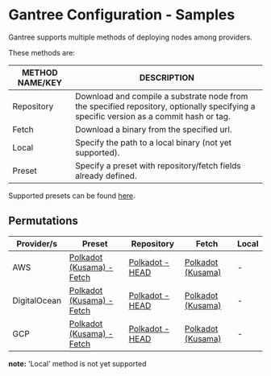 # Gantree Configuration - Samples

Gantree supports multiple methods of deploying nodes among providers.

These methods are:

| METHOD NAME/KEY | DESCRIPTION                                                                                                                            |
| --------------- | -------------------------------------------------------------------------------------------------------------------------------------- |
| Repository      | Download and compile a substrate node from the specified repository, optionally specifying a specific version as a commit hash or tag. |
| Fetch           | Download a binary from the specified url.                                                                                              |
| Local           | Specify the path to a local binary (not yet supported).                                                                                |
| Preset          | Specify a preset with repository/fetch fields already defined.                                                                         |

Supported presets can be found [here](src/static_data/binary_presets.json).

## Permutations

| Provider/s   | Preset                                                                      | Repository                                                            | Fetch                                                              | Local |
| ------------ | --------------------------------------------------------------------------- | --------------------------------------------------------------------- | ------------------------------------------------------------------ | ----- |
| AWS          | [Polkadot (Kusama) - Fetch](samples/config/preset/polkadot_aws.sample.json) | [Polkadot - HEAD](samples/config/repository/polkadot_aws.sample.json) | [Polkadot (Kusama)](samples/config/fetch/polkadot_aws.sample.json) | -     |
| DigitalOcean | [Polkadot (Kusama) - Fetch](samples/config/preset/polkadot_do.sample.json)  | [Polkadot - HEAD](samples/config/repository/polkadot_do.sample.json)  | [Polkadot (Kusama)](samples/config/fetch/polkadot_do.sample.json)  | -     |
| GCP          | [Polkadot (Kusama) - Fetch](samples/config/preset/polkadot_gcp.sample.json) | [Polkadot - HEAD](samples/config/repository/polkadot_gcp.sample.json) | [Polkadot (Kusama)](samples/config/fetch/polkadot_gcp.sample.json) | -     |

**note:** 'Local' method is not yet supported
